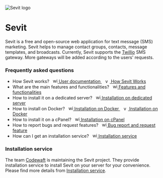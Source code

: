 ![Sevit logo](https://files.codewaft.com/sevit-logo.svg)

# Sevit
Sevit is a free and open-source web application for text message (SMS) marketing. Sevit helps to manage contact groups, contacts, message templates, and broadcasts. Currently, Sevit supports the [Twillio](https://www.twilio.com/) SMS gateway. More gateways will be added according to the users' requests.

### Frequently asked questions
- How Sevit works?
  &nbsp;
  <a href="https://github.com/codewaft/sevit/wiki/User-documentation">
    <img height="15" alt="wiki" src="https://user-images.githubusercontent.com/11629673/163918059-511dea72-c036-494c-8e61-1fe170329139.png">
    User documentation
  </a>
  &nbsp;&nbsp;
  <a href="https://youtu.be/h_VExTd60E8">
    <img height="14" alt="youtube" src="https://user-images.githubusercontent.com/11629673/163917745-2e7abaae-d6d5-41d6-930f-34399f200708.png">
    How Sevit Works
  </a>
- What are the main features and functionalities?
  &nbsp;
  <a href="https://github.com/codewaft/sevit/wiki/Features-and-functionalities">
    <img height="15" alt="wiki" src="https://user-images.githubusercontent.com/11629673/163918059-511dea72-c036-494c-8e61-1fe170329139.png">
    Features and functionalities
  </a>
- How to install it on a dedicated server?
  &nbsp;
  <a href="https://github.com/codewaft/sevit/wiki/Installation-on-dedicated-server">
    <img height="15" alt="wiki" src="https://user-images.githubusercontent.com/11629673/163918059-511dea72-c036-494c-8e61-1fe170329139.png">
    Installation on dedicated server
  </a>
- How to install on Docker?
  &nbsp;
  <a href="https://github.com/codewaft/sevit/wiki/Installation-on-Docker">
    <img height="15" alt="wiki" src="https://user-images.githubusercontent.com/11629673/163918059-511dea72-c036-494c-8e61-1fe170329139.png">
    Installation on Docker
  </a>
  &nbsp;&nbsp;
  <a href="https://youtu.be/2jqXFVonVcA">
    <img height="14" alt="youtube" src="https://user-images.githubusercontent.com/11629673/163917745-2e7abaae-d6d5-41d6-930f-34399f200708.png">
    Installation on Docker
  </a>
- How to install it on a cPanel?
  &nbsp;
  <a href="https://github.com/codewaft/sevit/wiki/Installation-on-cPanel">
    <img height="15" alt="wiki" src="https://user-images.githubusercontent.com/11629673/163918059-511dea72-c036-494c-8e61-1fe170329139.png">
    Installation on cPanel
  </a>
- How to report bugs and request features?
  &nbsp;
  <a href="https://github.com/codewaft/sevit/wiki/bug-report-and-request-feature">
    <img height="15" alt="wiki" src="https://user-images.githubusercontent.com/11629673/163918059-511dea72-c036-494c-8e61-1fe170329139.png">
    Bug report and request feature
  </a>
- How can I get an installation service?
  &nbsp;
  <a href="https://github.com/codewaft/sevit/wiki/Installation-service">
    <img height="15" alt="wiki" src="https://user-images.githubusercontent.com/11629673/163918059-511dea72-c036-494c-8e61-1fe170329139.png">
    Installation service
  </a>

### Installation service
The team [Codewaft](https://codewaft.com) is maintaining the Sevit project. They provide installation service to install Sevit on your server for your convenience. Please find more details from [Installation service](https://github.com/codewaft/sevit/wiki/Installation-service).